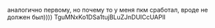 аналогично первому, но почему то у меня пкм сработал, вроде не должен был))))
TguMNxKo1DSa1tujBLuZJnDUlCcUAPlI